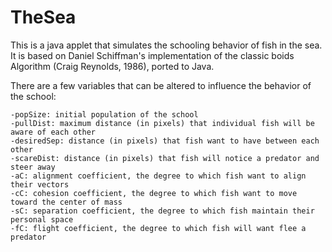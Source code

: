 # TheSea

This is a java applet that simulates the schooling behavior of fish in the sea. It is based on Daniel Schiffman's implementation of the classic boids Algorithm (Craig Reynolds, 1986), ported to Java.

There are a few variables that can be altered to influence the behavior of the school:

	-popSize: initial population of the school
	-pullDist: maximum distance (in pixels) that individual fish will be aware of each other
	-desiredSep: distance (in pixels) that fish want to have between each other
	-scareDist: distance (in pixels) that fish will notice a predator and steer away
	-aC: alignment coefficient, the degree to which fish want to align their vectors
	-cC: cohesion coefficient, the degree to which fish want to move toward the center of mass
	-sC: separation coefficient, the degree to which fish maintain their personal space
	-fC: flight coefficient, the degree to which fish will want flee a predator